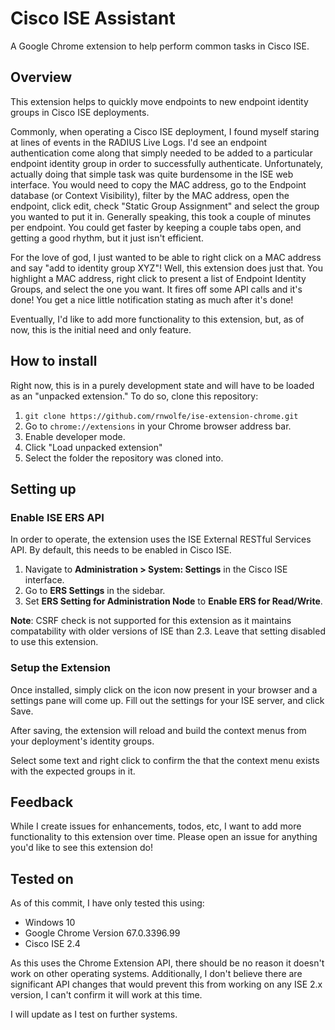 # Cisco ISE Assistant
A Google Chrome extension to help perform common tasks in Cisco ISE.
## Overview
This extension helps to quickly move endpoints to new endpoint identity groups in Cisco ISE deployments. 

Commonly, when operating a Cisco ISE deployment, I found myself staring at lines of events in the RADIUS Live Logs. I'd see an endpoint authentication come along that simply needed to be added to a particular endpoint identity group in order to successfully authenticate. Unfortunately, actually doing that simple task was quite burdensome in the ISE web interface. You would need to copy the MAC address, go to the Endpoint database (or Context Visibility), filter by the MAC address, open the endpoint, click edit, check "Static Group Assignment" and select the group you wanted to put it in. Generally speaking, this took a couple of minutes per endpoint. You could get faster by keeping a couple tabs open, and getting a good rhythm, but it just isn't efficient. 

For the love of god, I just wanted to be able to right click on a MAC address and say "add to identity group XYZ"! Well, this extension does just that. You highlight a MAC address, right click to present a list of Endpoint Identity Groups, and select the one you want. It fires off some API calls and it's done! You get a nice little notification stating as much after it's done!

Eventually, I'd like to add more functionality to this extension, but, as of now, this is the initial need and only feature.
## How to install
Right now, this is in a purely development state and will have to be loaded as an "unpacked extension." To do so, clone this repository:

1. `git clone https://github.com/rnwolfe/ise-extension-chrome.git`
2. Go to `chrome://extensions` in your Chrome browser address bar. 
3. Enable developer mode. 
4. Click "Load unpacked extension"
5. Select the folder the repository was cloned into.

## Setting up
### Enable ISE ERS API
In order to operate, the extension uses the ISE External RESTful Services API. By default, this needs to be enabled in Cisco ISE.

1. Navigate to **Administration > System: Settings** in the Cisco ISE interface.
2. Go to **ERS Settings** in the sidebar. 
3. Set **ERS Setting for Administration Node** to **Enable ERS for Read/Write**.

**Note**: CSRF check is not supported for this extension as it maintains compatability with older versions of ISE than 2.3. Leave that setting disabled to use this extension.

### Setup the Extension
Once installed, simply click on the icon now present in your browser and a settings pane will come up. Fill out the settings for your ISE server, and click Save.

After saving, the extension will reload and build the context menus from your deployment's identity groups.

Select some text and right click to confirm the that the context menu exists with the expected groups in it.

## Feedback
While I create issues for enhancements, todos, etc, I want to add more functionality to this extension over time. Please open an issue for anything you'd like to see this extension do!

## Tested on
As of this commit, I have only tested this using:

- Windows 10 
- Google Chrome Version 67.0.3396.99
- Cisco ISE 2.4 

As this uses the Chrome Extension API, there should be no reason it doesn't work on other operating systems. Additionally, I don't believe there are significant API changes that would prevent this from working on any ISE 2.x version, I can't confirm it will work at this time. 

I will update as I test on further systems.
